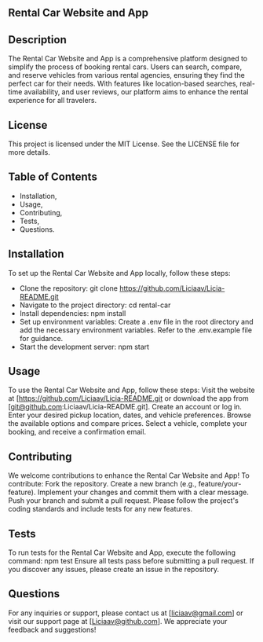 ## Rental Car Website and App

## Description
The Rental Car Website and App is a comprehensive platform designed to simplify the process of booking rental cars. Users can search, compare, and reserve vehicles from various rental agencies, ensuring they find the perfect car for their needs. With features like location-based searches, real-time availability, and user reviews, our platform aims to enhance the rental experience for all travelers.

## License
This project is licensed under the MIT License. See the LICENSE file for more details.

## Table of Contents
- Installation,
- Usage,
- Contributing,
- Tests,
- Questions.

## Installation
To set up the Rental Car Website and App locally, follow these steps:
- Clone the repository:
git clone https://github.com/Liciaav/Licia-README.git
- Navigate to the project directory:
cd rental-car
- Install dependencies:
npm install
- Set up environment variables:
Create a .env file in the root directory and add the necessary environment variables. Refer to the .env.example file for guidance.
- Start the development server:
npm start

## Usage
To use the Rental Car Website and App, follow these steps:
Visit the website at [https://github.com/Liciaav/Licia-README.git or download the app from [git@github.com:Liciaav/Licia-README.git].
Create an account or log in.
Enter your desired pickup location, dates, and vehicle preferences.
Browse the available options and compare prices.
Select a vehicle, complete your booking, and receive a confirmation email.

## Contributing
We welcome contributions to enhance the Rental Car Website and App! To contribute:
Fork the repository.
Create a new branch (e.g., feature/your-feature).
Implement your changes and commit them with a clear message.
Push your branch and submit a pull request.
Please follow the project's coding standards and include tests for any new features.

## Tests
To run tests for the Rental Car Website and App, execute the following command:
npm test
Ensure all tests pass before submitting a pull request. If you discover any issues, please create an issue in the repository.

## Questions
For any inquiries or support, please contact us at [liciaav@gmail.com] or visit our support page at [Liciaav@github.com]. We appreciate your feedback and suggestions!